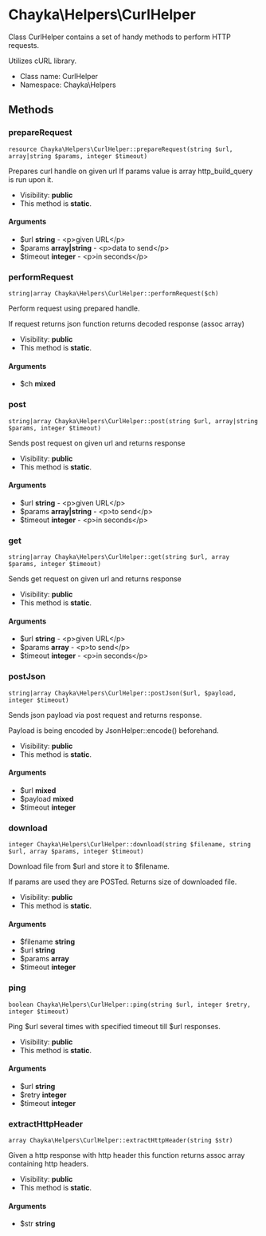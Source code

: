 Chayka\Helpers\CurlHelper
===============

Class CurlHelper contains a set of handy methods to perform HTTP requests.

Utilizes cURL library.


* Class name: CurlHelper
* Namespace: Chayka\Helpers







Methods
-------


### prepareRequest

    resource Chayka\Helpers\CurlHelper::prepareRequest(string $url, array|string $params, integer $timeout)

Prepares curl handle on given url
If params value is array http_build_query is run upon it.



* Visibility: **public**
* This method is **static**.


#### Arguments
* $url **string** - &lt;p&gt;given URL&lt;/p&gt;
* $params **array|string** - &lt;p&gt;data to send&lt;/p&gt;
* $timeout **integer** - &lt;p&gt;in seconds&lt;/p&gt;



### performRequest

    string|array Chayka\Helpers\CurlHelper::performRequest($ch)

Perform request using prepared handle.

If request returns json function returns decoded response (assoc array)

* Visibility: **public**
* This method is **static**.


#### Arguments
* $ch **mixed**



### post

    string|array Chayka\Helpers\CurlHelper::post(string $url, array|string $params, integer $timeout)

Sends post request on given url and returns response



* Visibility: **public**
* This method is **static**.


#### Arguments
* $url **string** - &lt;p&gt;given URL&lt;/p&gt;
* $params **array|string** - &lt;p&gt;to send&lt;/p&gt;
* $timeout **integer** - &lt;p&gt;in seconds&lt;/p&gt;



### get

    string|array Chayka\Helpers\CurlHelper::get(string $url, array $params, integer $timeout)

Sends get request on given url and returns response



* Visibility: **public**
* This method is **static**.


#### Arguments
* $url **string** - &lt;p&gt;given URL&lt;/p&gt;
* $params **array** - &lt;p&gt;to send&lt;/p&gt;
* $timeout **integer** - &lt;p&gt;in seconds&lt;/p&gt;



### postJson

    string|array Chayka\Helpers\CurlHelper::postJson($url, $payload, integer $timeout)

Sends json payload via post request and returns response.

Payload is being encoded by JsonHelper::encode() beforehand.

* Visibility: **public**
* This method is **static**.


#### Arguments
* $url **mixed**
* $payload **mixed**
* $timeout **integer**



### download

    integer Chayka\Helpers\CurlHelper::download(string $filename, string $url, array $params, integer $timeout)

Download file from $url and store it to $filename.

If params are used they are POSTed.
Returns size of downloaded file.

* Visibility: **public**
* This method is **static**.


#### Arguments
* $filename **string**
* $url **string**
* $params **array**
* $timeout **integer**



### ping

    boolean Chayka\Helpers\CurlHelper::ping(string $url, integer $retry, integer $timeout)

Ping $url several times with specified timeout till $url responses.



* Visibility: **public**
* This method is **static**.


#### Arguments
* $url **string**
* $retry **integer**
* $timeout **integer**



### extractHttpHeader

    array Chayka\Helpers\CurlHelper::extractHttpHeader(string $str)

Given a http response with http header
this function returns assoc array containing http headers.



* Visibility: **public**
* This method is **static**.


#### Arguments
* $str **string**


